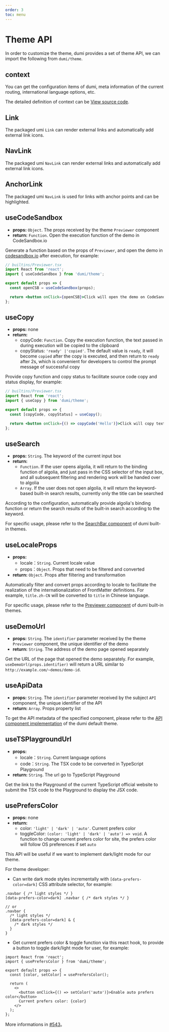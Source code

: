 ```yaml
---
order: 3
toc: menu
---
```


# Theme API

In order to customize the theme, dumi provides a set of theme API, we can import the following from `dumi/theme`.

## context

You can get the configuration items of dumi, meta information of the current routing, international language options, etc.

The detailed definition of context can be <a target="_blank" href="https://github.com/umijs/dumi/blob/master/packages/preset-dumi/src/theme/context.ts#L8">View source code</a>.

## Link

The packaged umi `Link` can render external links and automatically add external link icons.

## NavLink

The packaged umi `NavLink` can render external links and automatically add external link icons.

## AnchorLink

The packaged umi `NavLink` is used for links with anchor points and can be highlighted.

## useCodeSandbox

- **props:** `Object`. The props received by the theme `Previewer` component
- **return:** `Function`. Open the execution function of the demo in CodeSandbox.io

Generate a function based on the props of `Previewer`, and open the demo in [codesandbox.io](https://codesandbox.io) after execution, for example:

```jsx | pure
// builtins/Previewer.tsx
import React from 'react';
import { useCodeSandbox } from 'dumi/theme';

export default props => {
  const openCSB = useCodeSandbox(props);

  return <button onClick={openCSB}>Click will open the demo on CodeSandbox.io</button>;
};
```

## useCopy

- **props:** none
- **return:**
  - copyCode: `Function`. Copy the execution function, the text passed in during execution will be copied to the clipboard
  - copyStatus: `'ready' |'copied'`. The default value is `ready`, it will become `copied` after the copy is executed, and then return to `ready` after 2s, which is convenient for developers to control the prompt message of successful copy

Provide copy function and copy status to facilitate source code copy and status display, for example:

```jsx | pure
// builtins/Previewer.tsx
import React from 'react';
import { useCopy } from 'dumi/theme';

export default props => {
  const [copyCode, copyStatus] = useCopy();

  return <button onClick={() => copyCode('Hello')}>Click will copy text</button>;
};
```

## useSearch

- **props:** `String`. The keyword of the current input box
- **return:**
  - `Function`. If the user opens algolia, it will return to the binding function of algolia, and just pass in the CSS selector of the input box, and all subsequent filtering and rendering work will be handed over to algolia
  - `Array`. If the user does not open algolia, it will return the keyword-based built-in search results, currently only the title can be searched

According to the configuration, automatically provide algolia's binding function or return the search results of the built-in search according to the keyword.

For specific usage, please refer to the [SearchBar component](https://github.com/umijs/dumi/blob/master/packages/theme-default/src/components/SearchBar.tsx#L9) of dumi built-in themes.

## useLocaleProps

- **props:**
  - locale：`String`. Current locale value
  - props：`Object`. Props that need to be filtered and converted
- **return:** `Object`. Props after filtering and transformation

Automatically filter and convert props according to locale to facilitate the realization of the internationalization of FrontMatter definitions. For example, `title.zh-CN` will be converted to `title` in Chinese language.

For specific usage, please refer to the [Previewer component](https://github.com/umijs/dumi/blob/master/packages/theme-default/src/builtins/Previewer.tsx#L72) of dumi built-in themes.

## useDemoUrl

- **props:** `String`. The `identifier` parameter received by the theme `Previewer` component, the unique identifier of the demo
- **return:** `String`. The address of the demo page opened separately

Get the URL of the page that opened the demo separately. For example, `useDemoUrl(props.identifier)` will return a URL similar to `http://example.com/~demos/demo-id`.

## useApiData

- **props:** `String`. The `identifier` parameter received by the subject `API` component, the unique identifier of the API
- **return:** `Array`. Props property list

To get the API metadata of the specified component, please refer to the [API component implementation](https://github.com/umijs/dumi/blob/master/packages/theme-default/src/builtins/API.tsx) of the dumi default theme.

## useTSPlaygroundUrl

- **props:**
  - locale：`String`. Current language options
  - code：`String`. The TSX code to be converted in TypeScript Playground
- **return:** `String`. The url go to TypeScript Playground

Get the link to the Playground of the current TypeScript official website to submit the TSX code to the Playground to display the JSX code.

## usePrefersColor

- **props:** none
- **return:**
  - color: `'light' | 'dark' | 'auto'`. Current prefers color
  - toggleColor: `(color: 'light' | 'dark' | 'auto') => void`. A function to change current prefers color for site, the prefers color will follow OS preferences if set `auto`

This API will be useful if we want to implement dark/light mode for our theme.

For theme developer:

- Can write dark mode styles incrementally with `[data-prefers-color=dark]` CSS attribute selector, for example:

```less
.navbar { /* light styles */ }
[data-prefers-color=dark] .navbar { /* dark styles */ }

// or
.navbar {
  /* light styles */
  [data-prefers-color=dark] & {
    /* dark styles */
  }
}
```

- Get current prefers color & toggle function via this react hook, to provide a button to toggle dark/light mode for user, for example:

```tsx | pure
import React from 'react';
import { usePrefersColor } from 'dumi/theme';

export default props => {
  const [color, setColor] = usePrefersColor();

  return (
    <>
      <button onClick={() => setColor('auto')}>Enable auto prefers color</button>
      Current prefers color: {color}
    </>
  );
};
```

More informations in [#543](https://github.com/umijs/dumi/pull/543)。
